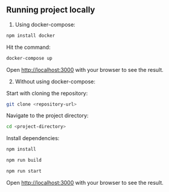 ## Running project locally

1. Using docker-compose:

```bash
npm install docker
```

Hit the command:
```bash
docker-compose up
```

Open [http://localhost:3000](http://localhost:3000) with your browser to see the result.


2. Without using docker-compose:

Start with cloning the repository:
```bash
git clone <repository-url>
```

Navigate to the project directory:
```bash
cd <project-directory>
```

Install dependencies:
```bash
npm install
```

```bash
npm run build
```

```bash
npm run start
```

Open [http://localhost:3000](http://localhost:3000) with your browser to see the result.
